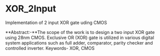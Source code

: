 # XOR_2Input
Implementation of 2 input XOR gate uding CMOS

**Abstract:-**The scope of the work is to design a two input XOR gate using 28nm CMOS. Exclusive OR (XOR) gate is utilized in various digital system applications such as full adder, comparator, parity checker and controlled inverter. 
Keywords- XOR, CMOS
